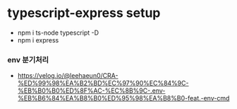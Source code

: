 # typescript-express setup 
- npm i ts-node typescript -D
- npm i express

### env 분기처리
- https://velog.io/@leehaeun0/CRA-%ED%99%98%EA%B2%BD%EC%97%90%EC%84%9C-%EB%B0%B0%ED%8F%AC-%EC%8B%9C-.env-%EB%B6%84%EA%B8%B0%ED%95%98%EA%B8%B0-feat.-env-cmd